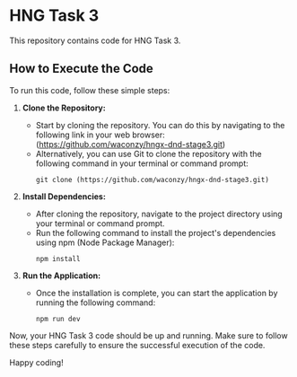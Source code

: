 # HNG Task 3

This repository contains code for HNG Task 3.

## How to Execute the Code

To run this code, follow these simple steps:

1. **Clone the Repository:**
   - Start by cloning the repository. You can do this by navigating to the following link in your web browser:
   (https://github.com/waconzy/hngx-dnd-stage3.git)
   - Alternatively, you can use Git to clone the repository with the following command in your terminal or command prompt:
     ```
     git clone (https://github.com/waconzy/hngx-dnd-stage3.git)
     ```

2. **Install Dependencies:**
   - After cloning the repository, navigate to the project directory using your terminal or command prompt.
   - Run the following command to install the project's dependencies using npm (Node Package Manager):
     ```
     npm install
     ```

3. **Run the Application:**
   - Once the installation is complete, you can start the application by running the following command:
     ```
     npm run dev
     ```

Now, your HNG Task 3 code should be up and running. Make sure to follow these steps carefully to ensure the successful execution of the code.

Happy coding!

